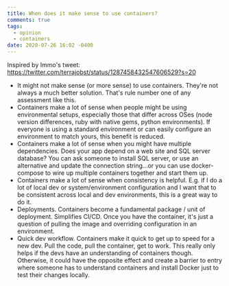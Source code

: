 ```yaml
---
title: When does it make sense to use containers?
comments: true
tags:
  - opinion
  - containers
date: 2020-07-26 16:02 -0400
---
```


Inspired by Immo's tweet: https://twitter.com/terrajobst/status/1287458432547606529?s=20

* It might not make sense (or more sense) to use containers. They're not always a much better solution. That's rule number one of any assessment like this.
* Containers make a lot of sense when people might be using environmental setups, especially those that differ across OSes (node version differences, ruby with native gems, python environments). If everyone is using a standard environment or can easily configure an environment to match yours, this benefit is reduced.
* Containers make a lot of sense when you might have multiple dependencies. Does your app depend on a web site and SQL server database? You can ask someone to install SQL server, or use an alternative and update the connection string...or you can use docker-compose to wire up multiple containers together and start them up.
* Containers make a lot of sense when consistency is helpful. E.g. if I do a lot of local dev or system/environment configuration and I want that to be consistent across local and dev environments, this is a great way to do it.
* Deployments. Containers become a fundamental package / unit of deployment. Simplifies CI/CD. Once you have the container, it's just a question of pulling the image and overriding configuration in an environment.
* Quick dev workflow. Containers make it quick to get up to speed for a new dev. Pull the code, pull the container, get to work. This really only helps if the devs have an understanding of containers though. Otherwise, it could have the opposite effect and create a barrier to entry where someone has to understand containers and install Docker just to test their changes locally.